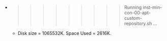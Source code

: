 * >>>>>>>>> Running inst-min-con-00-apt-custom-repository.sh ...
  * Disk size = 1065532K. Space Used = 2616K.

